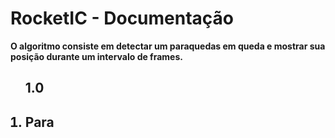 # RocketIC - Documentação

<strong> O algoritmo consiste em detectar um paraquedas em queda e mostrar sua posição durante um intervalo de frames. </strong>

<ol><h2>1.0<h2>
  <li>Para</li>
 </ol>
